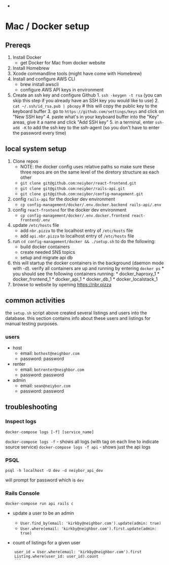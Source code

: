 * <!-- TITLE: Macdocker -->
<!-- SUBTITLE: A quick summary of Macdocker -->

# Mac / Docker setup

## Prereqs

1. Install Docker
	* get Docker for Mac from docker website
2. Install Homebrew
2. Xcode  commandline tools (might have come with Homebrew)
2. Install and configure AWS CLI
	* brew install awscli
	* configure AWS API keys in environment
2. Create an ssh key and configure Github
		1. `ssh -keygen -t rsa` (you can skip this step if you already have an SSH key you would like to use)
		2. `cat ~/.ssh/id_rsa.pub | pbcopy` # this will copy the public key to the keyboard buffer
		3. go to `https://github.com/settings/keys` and click on "New SSH key"
		4. paste what's in your keyboard buffer into the "Key" areas, give it a name and click "Add SSH key"
		5. in a terminal, enter `ssh-add -K` to add the ssh key to the ssh-agent (so you don't have to enter the password every time)

## local system setup
1. Clone repos
	* NOTE: the docker config uses relative paths so make sure these three repos are on the same level of the diretory structure as each other
	* `git clone git@github.com:neiybor/react-frontend.git`
	* `git clone git@github.com:neiybor/rails-api.git`
	* `git clone git@github.com:neiybor/config-management.git`
2. config `rails-api` for the docker dev environment
	* `cp config-management/docker/.env.docker.backend rails-api/.env`
2. config `react-frontend` for the docker dev environment
	* `cp config-management/docker/.env.docker.frontend react-frontend/.env`
2. update `/etc/hosts` file
	* add `nbr.pizza` to the localhost entry of `/etc/hosts` file
	* add `api.nbr.pizza` to localhost entry of `/etc/hosts` file
2. run `cd config-management/docker && ./setup.sh` to do the following:
	* build docker containers
	* create needed SNS topics
	* setup and migrate api db
2. this will startup the docker containers in the background (daemon mode with -d). verify all containers are up and running by entering `docker ps`
		* you should see the following containers running:
			* docker_haproxy_1
			* docker_frontend_1
			* docker_api_1
			* docker_db_1
			* docker_localstack_1
2. browse to website by opening <a href="https://nbr.pizza" target="_blank">https://nbr.pizza</a>

## common activities
the `setup.sh` script above created several listings and users into the database. this section contains info about these users and listings for manual testing purposes.

### users
* host
	* email: `bothost@neighbor.com`
	* password: password
* renter
	* email: `botrenter@neighbor.com`
	* password: password
* admin
	* email: `sean@neiybor.com`
	* password: password

## troubleshooting

### Inspect logs
`docker-compose logs [-f] [service_name]`

`docker-compose logs -f` - shows all logs (with tag on each line to indicate source service)
`docker-compose logs -f api` - shows just the api logs

### PSQL 
`psql -h localhost -U dev -d neiybor_api_dev`

will prompt for password which is `dev`

### Rails Console

`docker-compose run api rails c`

* update a user to be an admin
	* `User.find_by(email: 'kirkby@neighbor.com').update(admin: true)`
	* `User.where(email: 'kirkby@neighbor.com').first.update(admin: true)`

* count of listings for a given user
```
	user_id = User.where(email: 'kirkby@neighbor.com').first
	Listing.where(user_id: user_id).count
	```
